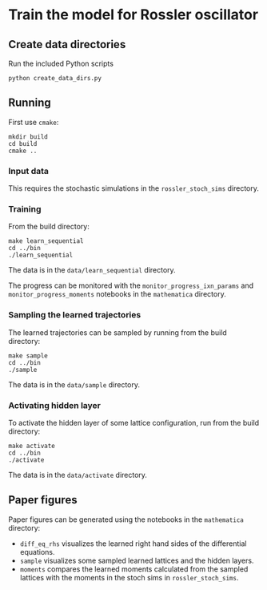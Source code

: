 # Train the model for Rossler oscillator

## Create data directories

Run the included Python scripts
```
python create_data_dirs.py
```

## Running

First use `cmake`:
```
mkdir build
cd build
cmake ..
```

### Input data

This requires the stochastic simulations in the `rossler_stoch_sims` directory.

### Training

From the build directory:
```
make learn_sequential
cd ../bin
./learn_sequential
```
The data is in the `data/learn_sequential` directory.

The progress can be monitored with the `monitor_progress_ixn_params` and `monitor_progress_moments` notebooks in the `mathematica` directory.

### Sampling the learned trajectories

The learned trajectories can be sampled by running from the build directory:
```
make sample
cd ../bin
./sample
```
The data is in the `data/sample` directory.

### Activating hidden layer

To activate the hidden layer of some lattice configuration, run from the build directory:
```
make activate
cd ../bin
./activate
```
The data is in the `data/activate` directory.

## Paper figures

Paper figures can be generated using the notebooks in the `mathematica` directory:
* `diff_eq_rhs` visualizes the learned right hand sides of the differential equations.
* `sample` visualizes some sampled learned lattices and the hidden layers.
* `moments` compares the learned moments calculated from the sampled lattices with the moments in the stoch sims in `rossler_stoch_sims`.
